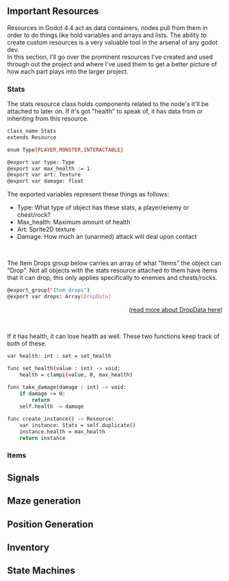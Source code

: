 ## Important Resources
Resources in Godot 4.4 act as data containers, nodes pull from them in order to do things like hold variables and arrays and lists. The ability to create custom resources is a very valuable tool in the arsenal of any godot dev. <br> In this section, I'll go over the prominent resources I've created and used through out the project and where I've used them to get a better picture of how each part plays into the larger project. 

### Stats
The stats resource class holds components related to the node's it'll be attached to later on. If it's got "health" to speak of, it has data from or inheriting from this resource.  
 ```sh
class_name Stats
extends Resource

enum Type{PLAYER,MONSTER,INTERACTABLE}

@export var type: Type
@export var max_health := 1
@export var art: Texture
@export var damage: float
  ```
The exported variables represent these things as follows:
* Type: What type of object has these stats, a player/enemy or chest/rock?
* Max_health: Maximum amount of health
* Art: Sprite2D texture
* Damage: How much an (unarmed) attack will deal upon contact
<br>

The Item Drops group below carries an array of what "Items" the object can "Drop". 
Not all objects with the stats resource attached to them have items that it can drop, this only applies specifically to enemies and chests/rocks.
```sh
@export_group("Item drops")
@export var drops: Array[DropData]
```
<p align="right">(<a href="#readme-top">read more about DropData here</a>)</p>
<br>

If it has health, it can lose health as well. These two functions keep track of both of these. 
```sh
var health: int : set = set_health

func set_health(value : int) -> void:
	health = clampi(value, 0, max_health)
	
func take_damage(damage : int) -> void:
	if damage <= 0:
		return
	self.health -= damage
```

```sh	
func create_instance() -> Resource:
	var instance: Stats = self.duplicate()
	instance.health = max_health
	return instance
```
### Items

## Signals

## Maze generation


## Position Generation

## Inventory

## State Machines


